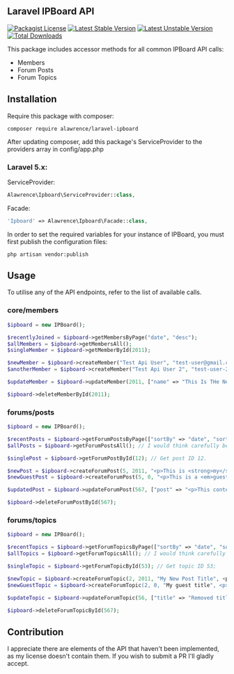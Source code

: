 ## Laravel IPBoard API
[![Packagist License](https://poser.pugx.org/alawrence/laravel-ipboard/license.png)](http://choosealicense.com/licenses/mit/)
[![Latest Stable Version](https://poser.pugx.org/alawrence/laravel-ipboard/version.png)](https://packagist.org/packages/A-Lawrence/laravel-ipboardapi)
[![Latest Unstable Version](https://poser.pugx.org/alawrence/laravel-ipboard/v/unstable)](https://packagist.org/packages/A-Lawrence/laravel-ipboardapi)
[![Total Downloads](https://poser.pugx.org/alawrence/laravel-ipboard/d/total.png)](https://packagist.org/packages/A-Lawrence/laravel-ipboardapi)

This package includes accessor methods for all common IPBoard API calls:
 - Members
 - Forum Posts
 - Forum Topics

## Installation

Require this package with composer:

```
composer require alawrence/laravel-ipboard
```

After updating composer, add this package's ServiceProvider to the providers array in config/app.php

### Laravel 5.x:

ServiceProvider:
```php
Alawrence\Ipboard\ServiceProvider::class,
```

Facade:
```php
'Ipboard' => Alawrence\Ipboard\Facade::class,
```

In order to set the required variables for your instance of IPBoard, you must first publish the configuration files:

```
php artisan vendor:publish
```

## Usage

To utilise any of the API endpoints, refer to the list of available calls.

### core/members

```php
$ipboard = new IPBoard();

$recentlyJoined = $ipboard->getMembersByPage("date", "desc");
$allMembers = $ipboard->getMembersAll();
$singleMember = $ipboard->getMemberById(2011);

$newMember = $ipboard->createMember("Test Api User", "test-user@gmail.com", "this_is_My_password!"); // Will be added to default group.
$anotherMember = $ipboard->createMember("Test Api User 2", "test-user-2@gmail.com", "this_is_not_secret", 24); // Will be added to group 24.

$updateMember = $ipboard->updateMember(2011, ["name" => "This Is THe New Name", "password" => "The new password" => "email" => "im_sleeping@gmail.com"]);

$ipboard->deleteMemberById(2011);
```

### forums/posts

```php
$ipboard = new IPBoard();

$recentPosts = $ipboard->getForumPostsByPage(["sortBy" => "date", "sortDir" => "desc"]); // Refer to IPBoard API reference for more search criteria.
$allPosts = $ipboard->getForumPostsAll(); // I would think carefully before doing this.

$singlePost = $ipboard->getForumPostById(12); // Get post ID 12.

$newPost = $ipboard->createForumPost(5, 2011, "<p>This is <strong>my</strong> HTML post.</p>"); // Topic 5, author 2011.   Refer to IPBoard API for more data you can provide.
$newGuestPost = $ipboard->createForumPost(5, 0, "<p>This is a <em>guest</em> post.</p>", ["author_name" => "My User's Guest Name"]); // Topic 5, author 0 with specified name.   Refer to IPBoard API for more data you can provide.

$updatedPost = $ipboard->updateForumPost(567, ["post" => "<p>This content has been removed.</p>"]); // Update post 567.  Refer to IPBoard API for more data you can provide.

$ipboard->deleteForumPostById(567);
```

### forums/topics

```php
$ipboard = new IPBoard();

$recentTopics = $ipboard->getForumTopicsByPage(["sortBy" => "date", "sortDir" => "desc"]); // Refer to IPBoard API reference for more search criteria.
$allTopics = $ipboard->getForumTopicsAll(); // I would think carefully before doing this.

$singleTopic = $ipboard->getForumTopicById(53); // Get topic ID 53;

$newTopic = $ipboard->createForumTopic(2, 2011, "My New Post Title", <p>This is <strong>my</strong> HTML post.</p>"); // Forum 2, author 2011.   Refer to IPBoard API for more data you can provide.
$newGuestTopic = $ipboard->createForumTopic(2, 0, "My guest title", <p>This is a <em>guest</em> post.</p>", ["author_name" => "My User's Guest Name"]); // Forum 2, author 0 with specified name.   Refer to IPBoard API for more data you can provide.

$updateTopic = $ipboard->updateForumTopic(56, ["title" => "Removed title", "post" => "<p>This content has been removed.</p>"]); // Update topic 56.  Refer to IPBoard API for more data you can provide.

$ipboard->deleteForumTopicById(567);
```

## Contribution

I appreciate there are elements of the API that haven't been implemented, as my license doesn't contain them.  If you wish to submit a PR I'll gladly accept.
